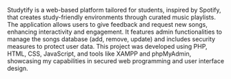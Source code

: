 Studytify is a web-based platform tailored for students, inspired by Spotify, that creates study-friendly environments through curated music playlists. The application allows users to give feedback and request new songs, enhancing interactivity and engagement. It features admin functionalities to manage the songs database (add, remove, update) and includes security measures to protect user data. This project was developed using PHP, HTML, CSS, JavaScript, and tools like XAMPP and phpMyAdmin, showcasing my capabilities in secured web programming and user interface design.
